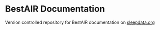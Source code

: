 BestAIR  Documentation
======================

Version controlled repository for BestAIR documentation on [sleepdata.org](http://sleepdata.org/datasets/bestair)

